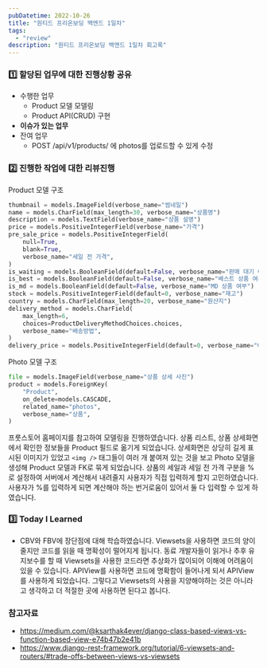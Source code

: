```yaml
---
pubDatetime: 2022-10-26
title: "원티드 프리온보딩 백엔드 1일차"
tags:
  - "review"
description: "원티드 프리온보딩 백엔드 1일차 회고록"
---
```


### 1️⃣ 할당된 업무에 대한 진행상황 공유

- 수행한 업무
  - Product 모델 모델링
  - Product API(CRUD) 구현
- **이슈가 있는 업무**
- 잔여 업무
  - POST /api/v1/products/ 에 photos를 업로드할 수 있게 수정

### 2️⃣ 진행한 작업에 대한 리뷰진행

Product 모델 구조

```py
thumbnail = models.ImageField(verbose_name="썸네일")
name = models.CharField(max_length=30, verbose_name="상품명")
description = models.TextField(verbose_name="상품 설명")
price = models.PositiveIntegerField(verbose_name="가격")
pre_sale_price = models.PositiveIntegerField(
    null=True,
    blank=True,
    verbose_name="세일 전 가격",
)
is_waiting = models.BooleanField(default=False, verbose_name="판매 대기 여부")
is_best = models.BooleanField(default=False, verbose_name="베스트 상품 여부")
is_md = models.BooleanField(default=False, verbose_name="MD 상품 여부")
stock = models.PositiveIntegerField(default=0, verbose_name="재고")
country = models.CharField(max_length=20, verbose_name="원산지")
delivery_method = models.CharField(
    max_length=6,
    choices=ProductDeliveryMethodChoices.choices,
    verbose_name="배송방법",
)
delivery_price = models.PositiveIntegerField(default=0, verbose_name="배송비")
```

Photo 모델 구조

```py
file = models.ImageField(verbose_name="상품 상세 사진")
product = models.ForeignKey(
    "Product",
    on_delete=models.CASCADE,
    related_name="photos",
    verbose_name="상품",
)
```

프룻스토어 홈페이지를 참고하여 모델링을 진행하였습니다.
상품 리스트, 상품 상세화면에서 확인한 정보들을 Product 필드로 옮기게 되었습니다.
상세화면은 상당히 길게 표시된 이미지가 있었고 `<img />` 태그들이 여러 개 붙여져 있는 것을 보고 Photo 모델을 생성해 Product 모델과 FK로 묶게 되었습니다.
상품의 세일과 세일 전 가격 구분을 %로 설정하여 서버에서 계산해서 내려줄지 사용자가 직접 입력하게 할지 고민하였습니다.
사용자가 %를 입력하게 되면 계산해야 하는 번거로움이 있어서 둘 다 입력할 수 있게 하였습니다.

### 3️⃣ Today I Learned

- CBV와 FBV에 장단점에 대해 학습하였습니다.
  Viewsets을 사용하면 코드의 양이 줄지만 코드를 읽을 때 명확성이 떨어지게 됩니다.
  동료 개발자들이 읽거나 추후 유지보수를 할 때 Viewsets을 사용한 코드라면 추상화가 많이되어 이해에 어려움이 있을 수 있습니다.
  APIView를 사용하면 코드에 명확함이 들어나게 되서 APIView를 사용하게 되었습니다.
  그렇다고 Viewsets의 사용을 지양해야하는 것은 아니라고 생각하고 더 적절한 곳에 사용하면 된다고 봅니다.

### 참고자료

- <https://medium.com/@ksarthak4ever/django-class-based-views-vs-function-based-view-e74b47b2e41b>
- <https://www.django-rest-framework.org/tutorial/6-viewsets-and-routers/#trade-offs-between-views-vs-viewsets>
